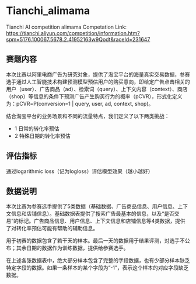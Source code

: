 # Tianchi_alimama
Tianchi AI competition alimama
Competation Link: https://tianchi.aliyun.com/competition/information.htm?spm=5176.100067.5678.2.41952163w9Qodt&raceId=231647 
## 赛题内容
本次比赛以阿里电商广告为研究对象，提供了淘宝平台的海量真实交易数据，参赛选手通过人工智能技术构建预测模型预估用户的购买意向，即给定广告点击相关的用户（user）、广告商品（ad）、检索词（query）、上下文内容（context）、商店（shop）等信息的条件下预测广告产生购买行为的概率（pCVR），形式化定义为：pCVR=P(conversion=1 | query, user, ad, context, shop)。

结合淘宝平台的业务场景和不同的流量特点，我们定义了以下两类挑战：
* 1 日常的转化率预估
* 2 特殊日期的转化率预估
## 评估指标
通过logarithmic loss（记为logloss）评估模型效果（越小越好）
## 数据说明
本次比赛为参赛选手提供了5类数据（基础数据、广告商品信息、用户信息、上下文信息和店铺信息）。基础数据表提供了搜索广告最基本的信息，以及“是否交易”的标记。广告商品信息、用户信息、上下文信息和店铺信息等4类数据，提供了对转化率预估可能有帮助的辅助信息。

用于初赛的数据包含了若干天的样本。最后一天的数据用于结果评测，对选手不公布；其余日期的数据作为训练数据，提供给参赛选手。

在上述各张数据表中，绝大部分样本包含了完整的字段数据，也有少部分样本缺乏特定字段的数据。如果一条样本的某个字段为“-1”，表示这个样本的对应字段缺乏数据。